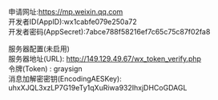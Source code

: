申请网址:https://mp.weixin.qq.com  
开发者ID(AppID):wx1cabfe079e250a72  
开发者密码(AppSecret):7abce788f58216ef7c65c75c87f02fa8  

服务器配置(未启用)  
服务器地址(URL):	http://149.129.49.67/wx_token_verify.php  
令牌(Token) :		graysign  
消息加解密密钥(EncodingAESKey):	uhxXJQL3xzLP7G19eTy1qXuRiwa932IhxjDHCoGDAGL  
